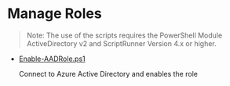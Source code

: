# Manage Roles
> Note: The use of the scripts requires the PowerShell Module ActiveDirectory v2 and ScriptRunner Version 4.x or higher.

+ [Enable-AADRole.ps1](./Enable-AADRole.ps1)

    Connect to Azure Active Directory and enables the role